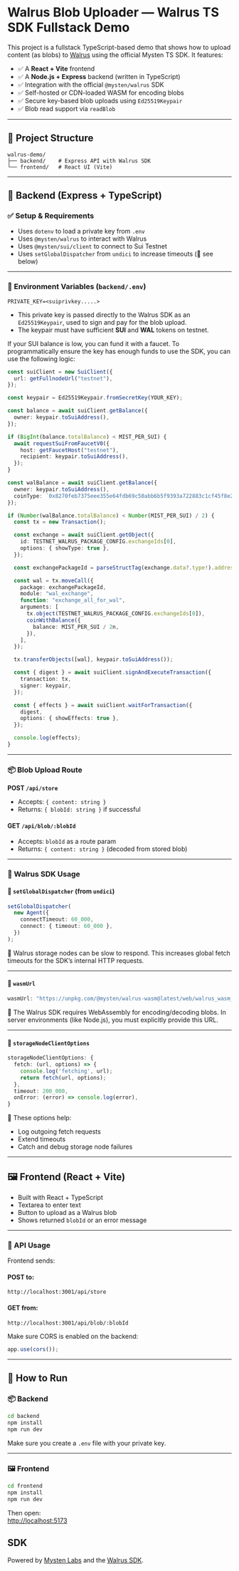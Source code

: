 # Walrus Blob Uploader — Walrus TS SDK Fullstack Demo

This project is a fullstack TypeScript-based demo that shows how to upload content (as blobs) to [Walrus](https://sdk.mystenlabs.com/walrus) using the official Mysten TS SDK. It features:

- ✅ A **React + Vite** frontend
- ✅ A **Node.js + Express** backend (written in TypeScript)
- ✅ Integration with the official `@mysten/walrus` SDK
- ✅ Self-hosted or CDN-loaded WASM for encoding blobs
- ✅ Secure key-based blob uploads using `Ed25519Keypair`
- ✅ Blob read support via `readBlob`

---

## 📁 Project Structure

```
walrus-demo/
├── backend/    # Express API with Walrus SDK
└── frontend/   # React UI (Vite)
```

---

## 🚀 Backend (Express + TypeScript)

### ✅ Setup & Requirements

- Uses `dotenv` to load a private key from `.env`
- Uses `@mysten/walrus` to interact with Walrus
- Uses `@mysten/sui/client` to connect to Sui Testnet
- Uses `setGlobalDispatcher` from `undici` to increase timeouts (📌 see below)

---

### 🔐 Environment Variables (`backend/.env`)

```env
PRIVATE_KEY=<suiprivkey.....>
```

- This private key is passed directly to the Walrus SDK as an `Ed25519Keypair`, used to sign and pay for the blob upload.
- The keypair must have sufficient **SUI** and **WAL** tokens on testnet.

If your SUI balance is low, you can fund it with a faucet. To programmatically ensure the key has enough funds to use the SDK, you can use the following logic:

```ts
const suiClient = new SuiClient({
  url: getFullnodeUrl("testnet"),
});

const keypair = Ed25519Keypair.fromSecretKey(YOUR_KEY);

const balance = await suiClient.getBalance({
  owner: keypair.toSuiAddress(),
});

if (BigInt(balance.totalBalance) < MIST_PER_SUI) {
  await requestSuiFromFaucetV0({
    host: getFaucetHost("testnet"),
    recipient: keypair.toSuiAddress(),
  });
}

const walBalance = await suiClient.getBalance({
  owner: keypair.toSuiAddress(),
  coinType: `0x8270feb7375eee355e64fdb69c50abb6b5f9393a722883c1cf45f8e26048810a::wal::WAL`,
});

if (Number(walBalance.totalBalance) < Number(MIST_PER_SUI) / 2) {
  const tx = new Transaction();

  const exchange = await suiClient.getObject({
    id: TESTNET_WALRUS_PACKAGE_CONFIG.exchangeIds[0],
    options: { showType: true },
  });

  const exchangePackageId = parseStructTag(exchange.data?.type!).address;

  const wal = tx.moveCall({
    package: exchangePackageId,
    module: "wal_exchange",
    function: "exchange_all_for_wal",
    arguments: [
      tx.object(TESTNET_WALRUS_PACKAGE_CONFIG.exchangeIds[0]),
      coinWithBalance({
        balance: MIST_PER_SUI / 2n,
      }),
    ],
  });

  tx.transferObjects([wal], keypair.toSuiAddress());

  const { digest } = await suiClient.signAndExecuteTransaction({
    transaction: tx,
    signer: keypair,
  });

  const { effects } = await suiClient.waitForTransaction({
    digest,
    options: { showEffects: true },
  });

  console.log(effects);
}
```

---

### 📦 Blob Upload Route

**POST `/api/store`**

- Accepts: `{ content: string }`
- Returns: `{ blobId: string }` if successful

#### **GET `/api/blob/:blobId`**

- Accepts: `blobId` as a route param
- Returns: `{ content: string }` (decoded from stored blob)

---

### 🧠 Walrus SDK Usage

#### 🔧 `setGlobalDispatcher` (from `undici`)

```ts
setGlobalDispatcher(
  new Agent({
    connectTimeout: 60_000,
    connect: { timeout: 60_000 },
  })
);
```

📌 Walrus storage nodes can be slow to respond. This increases global fetch timeouts for the SDK’s internal HTTP requests.

---

#### 📜 `wasmUrl`

```ts
wasmUrl: "https://unpkg.com/@mysten/walrus-wasm@latest/web/walrus_wasm_bg.wasm";
```

📌 The Walrus SDK requires WebAssembly for encoding/decoding blobs. In server environments (like Node.js), you must explicitly provide this URL.

---

#### 📡 `storageNodeClientOptions`

```ts
storageNodeClientOptions: {
  fetch: (url, options) => {
    console.log('fetching', url);
    return fetch(url, options);
  },
  timeout: 200_000,
  onError: (error) => console.log(error),
}
```

📌 These options help:

- Log outgoing fetch requests
- Extend timeouts
- Catch and debug storage node failures

---

## 🖼 Frontend (React + Vite)

- Built with React + TypeScript
- Textarea to enter text
- Button to upload as a Walrus blob
- Shows returned `blobId` or an error message

---

### 🔗 API Usage

Frontend sends:

#### POST to:

```
http://localhost:3001/api/store
```

#### GET from:

```
http://localhost:3001/api/blob/:blobId
```

Make sure CORS is enabled on the backend:

```ts
app.use(cors());
```

---

## 🧪 How to Run

### 📦 Backend

```bash
cd backend
npm install
npm run dev
```

Make sure you create a `.env` file with your private key.

---

### 🖼 Frontend

```bash
cd frontend
npm install
npm run dev
```

Then open:  
[http://localhost:5173](http://localhost:5173)

## SDK

Powered by [Mysten Labs](https://mystenlabs.com) and the [Walrus SDK](https://sdk.mystenlabs.com/walrus).
